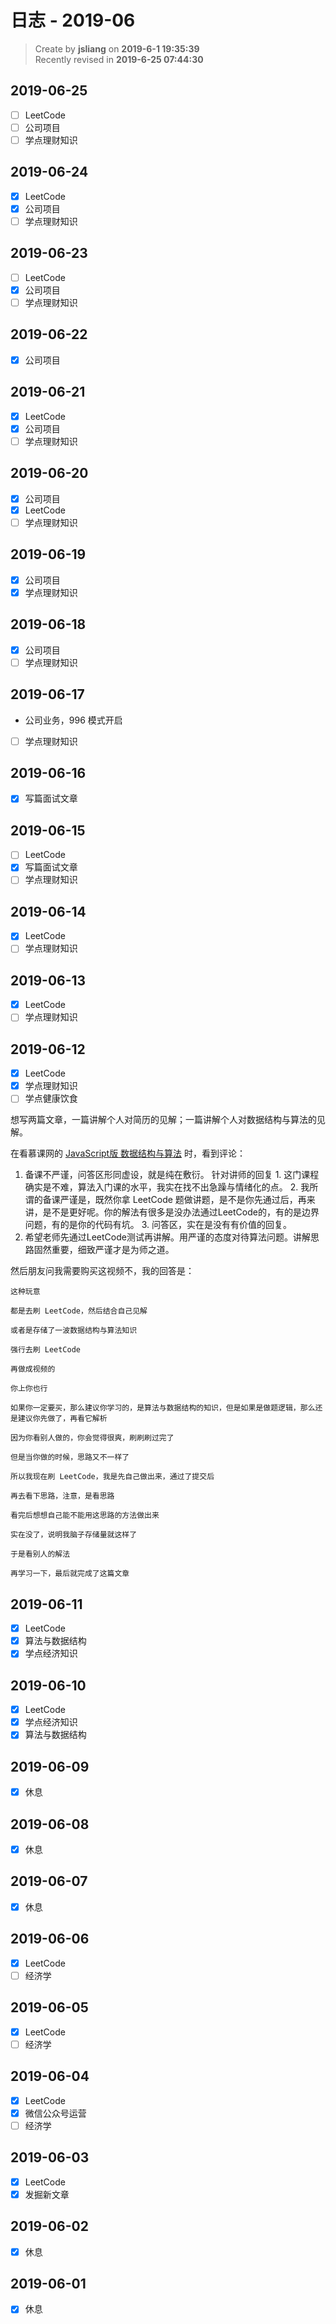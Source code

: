 日志 - 2019-06
===

> Create by **jsliang** on **2019-6-1 19:35:39**  
> Recently revised in **2019-6-25 07:44:30**

## 2019-06-25

* [ ] LeetCode
* [ ] 公司项目
* [ ] 学点理财知识

## 2019-06-24

* [x] LeetCode
* [x] 公司项目
* [ ] 学点理财知识

## 2019-06-23

* [ ] LeetCode
* [x] 公司项目
* [ ] 学点理财知识

## 2019-06-22

* [x] 公司项目

## 2019-06-21

* [x] LeetCode
* [x] 公司项目
* [ ] 学点理财知识

## 2019-06-20

* [x] 公司项目
* [x] LeetCode
* [ ] 学点理财知识

## 2019-06-19

* [x] 公司项目
* [x] 学点理财知识

## 2019-06-18

* [x] 公司项目
* [ ] 学点理财知识

## 2019-06-17

* 公司业务，996 模式开启
* [ ] 学点理财知识

## 2019-06-16

* [x] 写篇面试文章

## 2019-06-15

* [ ] LeetCode
* [x] 写篇面试文章
* [ ] 学点理财知识

## 2019-06-14

* [x] LeetCode
* [ ] 学点理财知识

## 2019-06-13

* [x] LeetCode
* [ ] 学点理财知识

## 2019-06-12

* [x] LeetCode
* [x] 学点理财知识
* [ ] 学点健康饮食

想写两篇文章，一篇讲解个人对简历的见解；一篇讲解个人对数据结构与算法的见解。

在看慕课网的 [JavaScript版 数据结构与算法](https://coding.imooc.com/class/315.html#Anchor) 时，看到评论：

1. 备课不严谨，问答区形同虚设，就是纯在敷衍。 针对讲师的回复 1. 这门课程确实是不难，算法入门课的水平，我实在找不出急躁与情绪化的点。 2. 我所谓的备课严谨是，既然你拿 LeetCode 题做讲题，是不是你先通过后，再来讲，是不是更好呢。你的解法有很多是没办法通过LeetCode的，有的是边界问题，有的是你的代码有坑。 3. 问答区，实在是没有有价值的回复。
2. 希望老师先通过LeetCode测试再讲解。用严谨的态度对待算法问题。讲解思路固然重要，细致严谨才是为师之道。

然后朋友问我需要购买这视频不，我的回答是：

```
这种玩意

都是去刷 LeetCode，然后结合自己见解

或者是存储了一波数据结构与算法知识

强行去刷 LeetCode

再做成视频的

你上你也行
```

```
如果你一定要买，那么建议你学习的，是算法与数据结构的知识，但是如果是做题逻辑，那么还是建议你先做了，再看它解析

因为你看别人做的，你会觉得很爽，刷刷刷过完了

但是当你做的时候，思路又不一样了

所以我现在刷 LeetCode，我是先自己做出来，通过了提交后

再去看下思路，注意，是看思路

看完后想想自己能不能用这思路的方法做出来

实在没了，说明我脑子存储量就这样了

于是看别人的解法

再学习一下，最后就完成了这篇文章
```

## 2019-06-11

* [x] LeetCode
* [x] 算法与数据结构
* [x] 学点经济知识

## 2019-06-10

* [x] LeetCode
* [x] 学点经济知识
* [x] 算法与数据结构

## 2019-06-09

* [x] 休息

## 2019-06-08

* [x] 休息

## 2019-06-07

* [x] 休息

## 2019-06-06

* [x] LeetCode
* [ ] 经济学

## 2019-06-05

* [x] LeetCode
* [ ] 经济学

## 2019-06-04

* [x] LeetCode
* [x] 微信公众号运营
* [ ] 经济学

## 2019-06-03

* [x] LeetCode
* [x] 发掘新文章

## 2019-06-02

* [x] 休息

## 2019-06-01

* [x] 休息